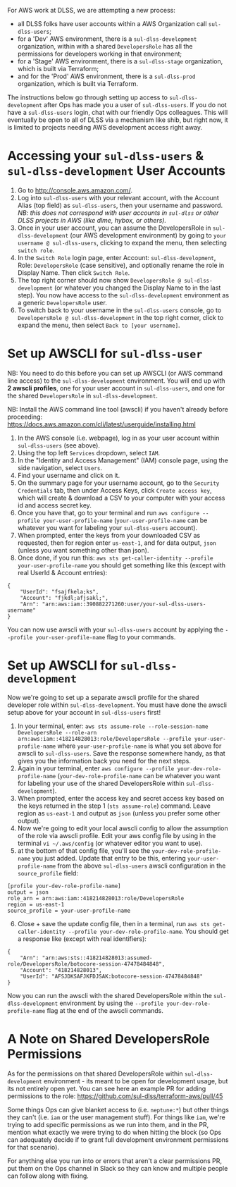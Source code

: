 For AWS work at DLSS, we are attempting a new process:
- all DLSS folks have user accounts within a AWS Organization call `sul-dlss-users`;
- for a 'Dev' AWS environment, there is a `sul-dlss-development` organization, within with a shared `DevelopersRole` has all the permissions for developers working in that environment;
- for a 'Stage' AWS environment, there is a `sul-dlss-stage` organization, which is built via Terraform;
- and for the 'Prod' AWS environment, there is a `sul-dlss-prod` organization, which is built via Terraform.

The instructions below go through setting up access to `sul-dlss-development` after Ops has made you a user of `sul-dlss-users`. If you do not have a `sul-dlss-users` login, chat with our friendly Ops colleagues. This will eventually be open to all of DLSS via a mechanism like shib, but right now, it is limited to projects needing AWS development access right away.

# Accessing your `sul-dlss-users` & `sul-dlss-development` User Accounts

1. Go to http://console.aws.amazon.com/.
2. Log into `sul-dlss-users` with your relevant account, with the Account Alias (top field) as `sul-dlss-users`, then your username and password. *NB: this does not correspond with user accounts in `sul-dlss` or other DLSS projects in AWS (like dlme, hybox, or others).*
3. Once in your user account, you can assume the DevelopersRole in `sul-dlss-development` (our AWS development environment) by going to `your username @ sul-dlss-users`, clicking to expand the menu, then selecting `switch role`.
4. In the `Switch Role` login page, enter Account: `sul-dlss-development`, Role: `DevelopersRole` (case sensitive), and optionally rename the role in Display Name. Then click `Switch Role`.
5. The top right corner should now show `DevelopersRole @ sul-dlss-development` (or whatever you changed the Display Name to in the last step). You now have access to the `sul-dlss-development` environment as a generic `DevelopersRole` user.
6. To switch back to your username in the `sul-dlss-users` console, go to `DevelopersRole @ sul-dlss-development` in the top right corner, click to expand the menu, then select `Back to [your username]`.

# Set up AWSCLI for `sul-dlss-user`

NB: You need to do this before you can set up AWSCLI (or AWS command line access) to the `sul-dlss-development` environment. You will end up with **2 awscli profiles**, one for your user account in `sul-dlss-users`, and one for the shared `DevelopersRole` in `sul-dlss-development`.
 
NB: Install the AWS command line tool (awscli) if you haven't already before proceeding: https://docs.aws.amazon.com/cli/latest/userguide/installing.html

1. In the AWS console (i.e. webpage), log in as your user account within `sul-dlss-users` (see above).
2. Using the top left `Services` dropdown, select `IAM`. 
3. In the "Identity and Access Management" (IAM) console page, using the side navigation, select `Users`. 
4. Find your username and click on it.
5. On the summary page for your username account, go to the `Security Credentials` tab, then under Access Keys, click `Create access key`, which will create & download a CSV to your computer with your access id and access secret key.
6. Once you have that, go to your terminal and run `aws configure --profile your-user-profile-name` (`your-user-profile-name` can be whatever you want for labeling your `sul-dlss-users` account).
7. When prompted, enter the keys from your downloaded CSV as requested, then for region enter `us-east-1`, and for data output, `json` (unless you want something other than json).
8. Once done, if you run this: `aws sts get-caller-identity --profile your-user-profile-name`
you should get something like this (except with real UserId & Account entries):

```
{
    "UserId": "fsajfkela;ks",
    "Account": "fjkdl;afjsakl;",
    "Arn": "arn:aws:iam::390882271260:user/your-sul-dlss-users-username"
}
``` 

You can now use awscli with your `sul-dlss-users` account by applying the `--profile your-user-profile-name` flag to your commands.

# Set up AWSCLI for `sul-dlss-development`

Now we're going to set up a separate awscli profile for the shared developer role within `sul-dlss-development`. You must have done the awscli setup above for your account in `sul-dlss-users` first!

1. In your terminal, enter: `aws sts assume-role --role-session-name DevelopersRole --role-arn arn:aws:iam::418214828013:role/DevelopersRole --profile your-user-profile-name` where `your-user-profile-name` is what you set above for awscli to `sul-dlss-users`. Save the response somewhere handy, as that gives you the information back you need for the next steps.
2. Again in your terminal, enter `aws configure --profile your-dev-role-profile-name` (`your-dev-role-profile-name` can be whatever you want for labeling your use of the shared DevelopersRole within `sul-dlss-development`).
3. When prompted, enter the access key and secret access key based on the keys returned in the step 1 (`sts assume-role`) command. Leave region as `us-east-1` and output as `json` (unless you prefer some other output).
4. Now we're going to edit your local awscli config to allow the assumption of the role via awscli profile. Edit your aws config file by using in the terminal `vi ~/.aws/config` (or whatever editor you want to use).
5. at the bottom of that config file, you'll see the `your-dev-role-profile-name` you just added. Update that entry to be this, entering `your-user-profile-name` from the above `sul-dlss-users` awscli configuration in the `source_profile` field: 

```
[profile your-dev-role-profile-name]
output = json
role_arn = arn:aws:iam::418214828013:role/DevelopersRole
region = us-east-1
source_profile = your-user-profile-name
```

6. Close + save the update config file, then in a terminal, run `aws sts get-caller-identity --profile your-dev-role-profile-name`. You should get a response like (except with real identifiers):

```
{
    "Arn": "arn:aws:sts::418214828013:assumed-role/DevelopersRole/botocore-session-47478484848",
    "Account": "418214828013",
    "UserId": "AFSJDKSAFJKFDJSAK:botocore-session-47478484848"
}
``` 

Now you can run the awscli with the shared DevelopersRole within the `sul-dlss-development` environment by using the `--profile your-dev-role-profile-name` flag at the end of the awscli commands.

# A Note on Shared DevelopersRole Permissions

As for the permissions on that shared DevelopersRole within `sul-dlss-development` environment - its meant to be open for development usage, but its not entirely open yet. You can see here an example PR for adding permissions to the role: https://github.com/sul-dlss/terraform-aws/pull/45

Some things Ops can give blanket access to (i.e. `neptune:*`) but other things they can't (i.e. `iam` or the user management stuff). For things like `iam`, we're trying to add specific permissions as we run into them, and in the PR, mention what exactly we were trying to do when hitting the block (so Ops can adequately decide if to grant full development environment permissions for that scenario).

For anything else you run into or errors that aren't a clear permissions PR, put them on the Ops channel in Slack so they can know and multiple people can follow along with fixing.
